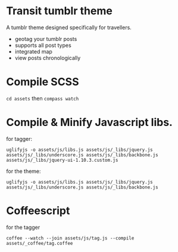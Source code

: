 # Transit tumblr theme

A tumblr theme designed specifically for travellers.

- geotag your tumblr posts
- supports all post types
- integrated map
- view posts chronologically

# Compile SCSS

`cd assets` then `compass watch`

# Compile & Minify Javascript libs.

for tagger:

`uglifyjs -o assets/js/libs.js assets/js/_libs/jquery.js assets/js/_libs/underscore.js assets/js/_libs/backbone.js assets/js/_libs/jquery-ui-1.10.3.custom.js`

for the theme:

`uglifyjs -o assets/js/libs.js assets/js/_libs/jquery.js assets/js/_libs/underscore.js assets/js/_libs/backbone.js`

# Coffeescript

for the tagger

`coffee --watch --join assets/js/tag.js --compile assets/_coffee/tag.coffee`